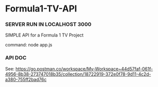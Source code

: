 # Formula1-TV-API


<h3>SERVER RUN IN LOCALHOST 3000 </h3>

<p> SIMPLE API for a Formula 1 TV Project </p> 

</p> command: node app.js </p>
 
<h3> API DOC </h3>

See: https://go.postman.co/workspace/My-Workspace~44d57faf-061f-4956-8b38-273747018b35/collection/18722919-372e0f78-9d11-4c2d-a380-755ff2bad76c








